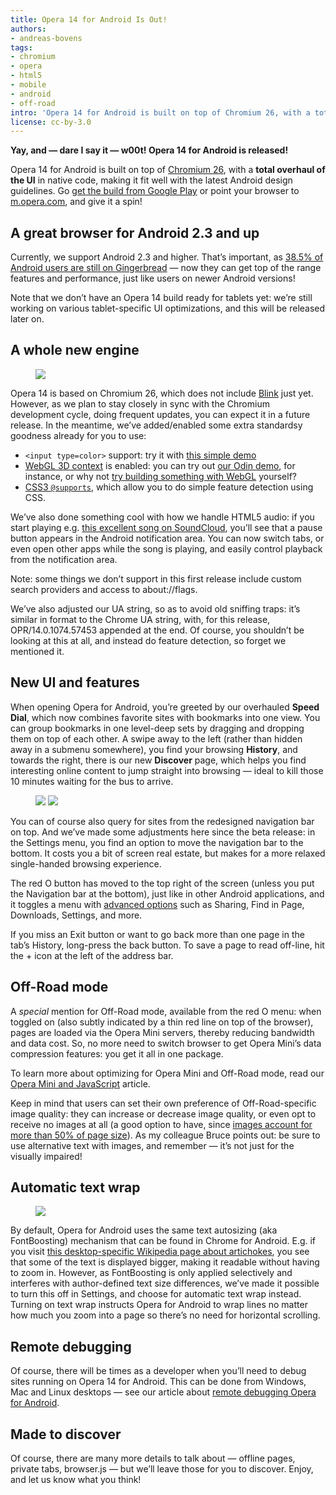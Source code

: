 ```yaml
---
title: Opera 14 for Android Is Out!
authors:
- andreas-bovens
tags:
- chromium
- opera
- html5
- mobile
- android
- off-road
intro: 'Opera 14 for Android is built on top of Chromium 26, with a total overhaul of the UI in native code, making it fit well with the latest Android design guidelines. Go get the build from Google Play or point your browser to m.opera.com, and give it a spin!'
license: cc-by-3.0
---
```


**Yay, and — dare I say it — w00t! Opera 14 for Android is released!**

Opera 14 for Android is built on top of [Chromium 26][1], with a **total overhaul of the UI** in native code, making it fit well with the latest Android design guidelines. Go [get the build from Google Play][2] or point your browser to [m.opera.com][3], and give it a spin!

[1]: http://www.chromium.org/
[2]: https://play.google.com/store/apps/details?id=com.opera.browser (Opera for Android)
[3]: http://m.opera.com/

## A great browser for Android 2.3 and up

Currently, we support Android 2.3 and higher. That’s important, as [38.5% of Android users are still on Gingerbread][4] — now they can get top of the range features and performance, just like users on newer Android versions!

[4]: http://developer.android.com/about/dashboards/index.html

Note that we don’t have an Opera 14 build ready for tablets yet: we’re still working on various tablet-specific UI optimizations, and this will be released later on.

## A whole new engine

<figure block="figure">
	<img elem="media" src="{{ page.id }}/opera-audio-handling-300.png">
</figure>

Opera 14 is based on Chromium 26, which does not include [Blink][5] just yet. However, as we plan to stay closely in sync with the Chromium development cycle, doing frequent updates, you can expect it in a future release. In the meantime, we’ve added/enabled some extra standardsy goodness already for you to use:

[5]: http://www.chromium.org/blink

- `<input type=color>` support: try it with [this simple demo][6]
- [WebGL 3D context][7] is enabled: you can try out [our Odin demo][8], for instance, or why not [try building something with WebGL][7] yourself?
- [CSS3 `@supports`][9], which allow you to do simple feature detection using CSS.

[6]: http://jsbin.com/oxomam/1/
[7]: https://dev.opera.com/articles/view/an-introduction-to-webgl/
[8]: http://operasoftware.github.io/Odin/mobile/
[9]: https://dev.opera.com/articles/view/native-css-feature-detection-via-the-supports-rule/

We’ve also done something cool with how we handle HTML5 audio: if you start playing e.g. [this excellent song on SoundCloud][10], you’ll see that a pause button appears in the Android notification area. You can now switch tabs, or even open other apps while the song is playing, and easily control playback from the notification area.

[10]: http://m.soundcloud.com/jamie-van-dyck/ugonnas-song-july-7th-8th-2012

Note: some things we don’t support in this first release include custom search providers and access to about://flags.

We’ve also adjusted our UA string, so as to avoid old sniffing traps: it’s similar in format to the Chrome UA string, with, for this release, OPR/14.0.1074.57453 appended at the end. Of course, you shouldn’t be looking at this at all, and instead do feature detection, so forget we mentioned it.

## New UI and features

When opening Opera for Android, you’re greeted by our overhauled **Speed Dial**, which now combines favorite sites with bookmarks into one view. You can group bookmarks in one level-deep sets by dragging and dropping them on top of each other. A swipe away to the left (rather than hidden away in a submenu somewhere), you find your browsing **History**, and towards the right, there is our new **Discover** page, which helps you find interesting online content to jump straight into browsing — ideal to kill those 10 minutes waiting for the bus to arrive.

<figure block="figure">
	<img elem="media" src="{{ page.id }}/top3.png">
	<img elem="media" src="{{ page.id }}/bottom3.png">
</figure>

You can of course also query for sites from the redesigned navigation bar on top. And we’ve made some adjustments here since the beta release: in the Settings menu, you find an option to move the navigation bar to the bottom. It costs you a bit of screen real estate, but makes for a more relaxed single-handed browsing experience.

The red O button has moved to the top right of the screen (unless you put the Navigation bar at the bottom), just like in other Android applications, and it toggles a menu with [advanced options][11] such as Sharing, Find in Page, Downloads, Settings, and more.

[11]: http://www.opera.com/help/mobile

If you miss an Exit button or want to go back more than one page in the tab’s History, long-press the back button. To save a page to read off-line, hit the + icon at the left of the address bar.

## Off-Road mode

A _special_ mention for Off-Road mode, available from the red O menu: when toggled on (also subtly indicated by a thin red line on top of the browser), pages are loaded via the Opera Mini servers, thereby reducing bandwidth and data cost. So, no more need to switch browser to get Opera Mini’s data compression features: you get it all in one package.

To learn more about optimizing for Opera Mini and Off-Road mode, read our [Opera Mini and JavaScript][12] article.

[12]: https://dev.opera.com/articles/view/opera-mini-and-javascript/

Keep in mind that users can set their own preference of Off-Road-specific image quality: they can increase or decrease image quality, or even opt to receive no images at all (a good option to have, since [images account for more than 50% of page size][13]). As my colleague Bruce points out: be sure to use alternative text with images, and remember — it’s not just for the visually impaired!

[13]: http://httparchive.org/interesting.php#bytesperpage

## Automatic text wrap

<figure block="figure">
	<img elem="media" src="{{ page.id }}/text-wrap.png">
</figure>

By default, Opera for Android uses the same text autosizing (aka FontBoosting) mechanism that can be found in Chrome for Android. E.g. if you visit [this desktop-specific Wikipedia page about artichokes][14], you see that some of the text is displayed bigger, making it readable without having to zoom in. However, as FontBoosting is only applied selectively and interferes with author-defined text size differences, we’ve made it possible to turn this off in Settings, and choose for automatic text wrap instead. Turning on text wrap instructs Opera for Android to wrap lines no matter how much you zoom into a page so there’s no need for horizontal scrolling.

[14]: http://en.wikipedia.org/w/index.php?title=Artichokes&mobileaction=toggle_view_desktop

## Remote debugging

Of course, there will be times as a developer when you’ll need to debug sites running on Opera 14 for Android. This can be done from Windows, Mac and Linux desktops — see our article about [remote debugging Opera for Android][15].

[15]: https://dev.opera.com/articles/view/remotely-debugging-opera-for-android/

## Made to discover

Of course, there are many more details to talk about — offline pages, private tabs, browser.js — but we’ll leave those for you to discover. Enjoy, and let us know what you think!
